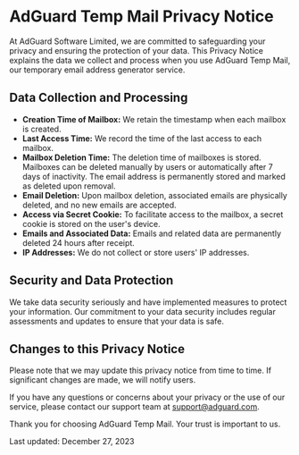 # AdGuard Temp Mail Privacy Notice

At AdGuard Software Limited, we are committed to safeguarding your privacy and ensuring the protection of your data. This Privacy Notice explains the data we collect and process when you use AdGuard Temp Mail, our temporary email address generator service.

## Data Collection and Processing

* **Creation Time of Mailbox:** We retain the timestamp when each mailbox is created.
* **Last Access Time:** We record the time of the last access to each mailbox.
* **Mailbox Deletion Time:** The deletion time of mailboxes is stored. Mailboxes can be deleted manually by users or automatically after 7 days of inactivity. The email address is permanently stored and marked as deleted upon removal.
* **Email Deletion:** Upon mailbox deletion, associated emails are physically deleted, and no new emails are accepted.
* **Access via Secret Cookie:** To facilitate access to the mailbox, a secret cookie is stored on the user's device.
* **Emails and Associated Data:** Emails and related data are permanently deleted 24 hours after receipt.
* **IP Addresses:** We do not collect or store users' IP addresses.

## Security and Data Protection

We take data security seriously and have implemented measures to protect your information. Our commitment to your data security includes regular assessments and updates to ensure that your data is safe.

## Changes to this Privacy Notice

Please note that we may update this privacy notice from time to time. If significant changes are made, we will notify users.

If you have any questions or concerns about your privacy or the use of our service, please contact our support team at <support@adguard.com>.

Thank you for choosing AdGuard Temp Mail. Your trust is important to us.

Last updated: December 27, 2023
